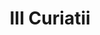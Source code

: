 ---
title: III Curiatii

mediaPath: /videos/c_07_gec1900-1080p.mp4
mediaPosition:  [296057.1795848146,4633948.971329112,130.48376955673638]
mediaRotation:  [0.34408049273351005,-0.643849383635389,-0.6027499849171594,0.3221165028292691]
mediaScale: 1
cameraFOV: 37.36

# Pair of camera points and targets: [final point], ... , [entrance point]
cameraPath: [
    [[296054.1931038446,4633950.96750176,130.24664897386705],[296061.46748833,4633946.105281812,130.8242204724034]],
    [[296051.5405588594,4633954.793215068,129.95335636457568],[296069.124996751,4633940.556095265,130.56847420441596]],
    [[296047.2815013388,4633965.57257587,129.28770062308524],[296060.25982305116,4633947.090213253,130.788315106573]],
    [[296046.58604174503,4633985.16486595,130.32754795980398],[296057.4844652355,4633965.332025003,130.73887700145636]],
    [[296048.09380919614,4634010.3055092925,152.09152780893103],[296053.69075344194,4633989.114253503,146.4442895991443]],
    [[296013.62269847124,4634021.973557029,164.72647153868942],[296027.7679362976,4634006.352478239,156.46932006500464]]

]

animationEntry: 2000
---